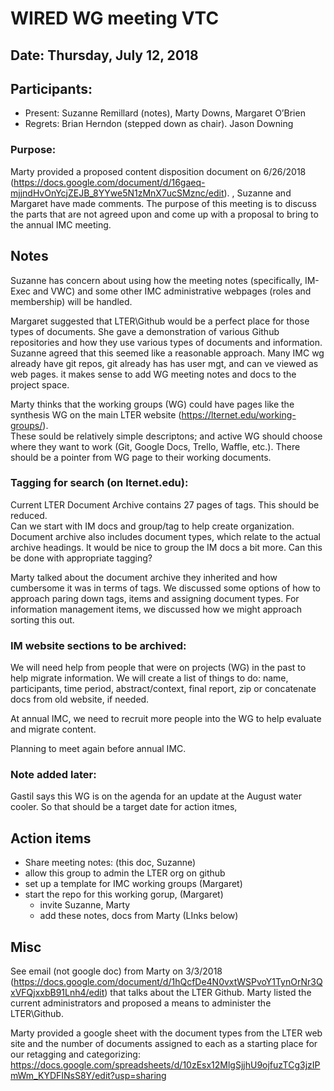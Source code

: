 ﻿# WIRED WG meeting VTC
## Date:  Thursday, July 12, 2018
## Participants: 
- Present: Suzanne Remillard (notes), Marty Downs, Margaret O’Brien
- Regrets: Brian Herndon (stepped down as chair). Jason Downing

### Purpose:  
Marty provided a proposed content disposition document on 6/26/2018
(https://docs.google.com/document/d/16gaeq-mjjndHvOnYcjZEJB_8YYwe5N1zMnX7ucSMznc/edit). 
, Suzanne and Margaret have made comments.  The purpose of this meeting is to discuss 
the parts that are not agreed upon and come up with a proposal to bring to 
the annual IMC meeting.


## Notes

Suzanne has concern about using how the meeting notes (specifically, IM-Exec and VWC) 
and some other IMC administrative webpages (roles and membership) will be handled.

Margaret suggested that LTER\Github would be a perfect place for those types of documents.  She gave a demonstration of various Github repositories and how they use various types of documents and information.  Suzanne agreed that this seemed like a reasonable approach.
Many IMC wg already have git repos, git already has has user mgt, and can ve viewed as 
web pages. it makes sense to add WG meeting notes and docs to the project space.

Marty thinks that the working groups (WG) could have pages like the synthesis 
WG on the main LTER website (https://lternet.edu/working-groups/).  
These sould be relatively simple descriptons; and active WG should choose where 
they want to work (Git, Google Docs, Trello, 
Waffle, etc.).  There should be a pointer from WG page to their working documents.

### Tagging for search (on lternet.edu): 
Current LTER Document Archive contains 27 pages of tags.  This should be reduced.  
Can we start with IM docs and group/tag to help create organization. Document archive 
also includes document types, which relate to the actual archive headings.  It would be 
nice to group the IM docs a bit more.  Can this be done with appropriate tagging?


Marty talked about the document archive they inherited and how cumbersome it was in 
terms of tags.  We discussed some options of how to approach paring down tags, 
items and assigning document types.  For information management items, we discussed 
how we might approach sorting this out.  


### IM website sections to be archived:
We will need help from people that were on projects (WG) in the past to help migrate 
information.  We will create a list of things to do: name, participants, time period, 
abstract/context, final report, zip or concatenate docs from old website, if needed.


At annual IMC, we need to recruit more people into the WG to help evaluate and migrate 
content.


Planning to meet again before annual IMC.  

### Note added later: 
Gastil says this WG is on the agenda for an update at the August water cooler.
So that should be a target date for action itmes,

## Action items

- Share meeting notes:
(this doc, Suzanne)
- allow this group to admin the LTER org on github
- set up a template for IMC working groups (Margaret)
- start the repo for this working gorup, (Margaret)
  - invite Suzanne, Marty 
  - add these notes, docs from Marty (LInks below)

## Misc

See email (not google doc) from Marty on 3/3/2018
(https://docs.google.com/document/d/1hQcfDe4N0vxtWSPvoY1TynOrNr3QxVFQjxxbB91Lnh4/edit) 
that talks about the LTER Github.  Marty listed the current administrators and proposed 
a means to administer the LTER\Github. 


Marty provided a google sheet with the document types from the LTER web site 
and the number of documents assigned to each as a starting place for our retagging 
and categorizing:
https://docs.google.com/spreadsheets/d/10zEsx12MlgSjjhU9ojfuzTCg3jzIPmWm_KYDFINsS8Y/edit?usp=sharing
